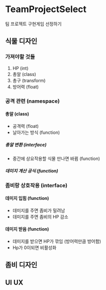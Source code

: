 # TeamProjectSelect
 팀 프로젝트 구현게임 선정하기

## 식물 디자인

### 가져야할 것들

1. HP (int)
2. 총알 (class)
3. 총구 (transform)
4. 방어력 (float)

### 공격 관련 (namespace)

#### 총알 (class)

* 공격력 (float)
* 날아가는 방식 (function)

##### 총알 변환 (interface)

* 중간에 상요작용할 식물 만나면 바뀜 (function)

##### 데미지 계산 공식 (function)



### 좀비랑 상호작용 (interface)

#### 데미지 입힘 (function)

* 데미지를 주면 좀비가 밀려남
* 데미지를 주면 좀비의 HP 감소

#### 데미지 받음 (function)

* 데미지를 받으면 HP가 깎임 (방어력만큼 방어함)
* Hp가 0이되면 비활성화
  
## 좀비 디자인




## UI UX